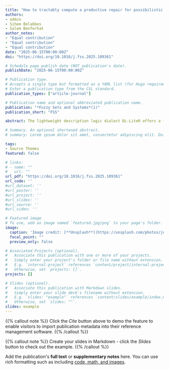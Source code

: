 ```yaml
---
title: "How to tractably compute a productive repair for possibilistic partially ordered DL-Lite_R ontologies?"
authors:
- admin
- Sihem Belabbes
- Salem Benferhat
author_notes:
- "Equal contribution"
- "Equal contribution"
- "Equal contribution"
date: "2025-06-15T00:00:00Z"
doi: "https://doi.org/10.1016/j.fss.2025.109361"

# Schedule page publish date (NOT publication's date).
publishDate: "2025-06-15T00:00:00Z"

# Publication type.
# Accepts a single type but formatted as a YAML list (for Hugo requirements).
# Enter a publication type from the CSL standard.
publication_types: ["article-journal"]

# Publication name and optional abbreviated publication name.
publication: "*Fuzzy Sets and Systems*(1)"
publication_short: "FSS"

abstract: The lightweight description logic dialect DL-LiteR offers a framework for specifying and reasoning with formal inconsistent ontologies. Basically, an ontology is a knowledge base composed of a TBox, modelling conceptual knowledge of some domain of interest, and an ABox, asserting factual knowledge about specific entities of the domain. Inconsistency in an ontology is usually handled by evaluating queries over maximal conflict-free subsets of the ABox, called data repairs. Several inconsistency-tolerant semantics, with different levels of cautiousness and computational cost, propose strategies for selecting the repairs to consider when deriving new conclusions from an inconsistent ontology. In this paper, we focus on partially ordered ontologies where a partial order relation captures the reliability levels of the ABox elements. We propose a new tractable method, called “Cπ-repair”, which leverages possibility theory in repairing a partially ordered ABox. It proceeds in four steps as follows. First, the partial order relation is extended into a family of total orders, thus inducing as many compatible totally ordered ABoxes. Second, a single repair is computed for each compatible ABox. Third, these repairs are closed deductively in order to improve their productivity, i.e., to derive more facts. Finally, the closed repairs are intersected to produce a single repair for the initial partially ordered ABox. The main contribution of this paper is an equivalent characterization that determines the validity of the conclusions drawn with the “Cπ-repair” method, but without eliciting the compatible ABoxes or computing their repairs. This allows us to establish the tractability of the method by reformulating the problem using the notions of support for an assertion and dominance over the conflicts that arise between the ABox elements. Essentially, the valid conclusions are those derived from the supports that dominate all conflicts. In the last part of the paper, we explore the rationality properties of our method. We show that increasing repair productivity does not alter the satisfaction of the rationality properties. We also discuss the applicability of our proposed method to languages richer than DL-LiteR and to other inconsistency-tolerant semantics.

# Summary. An optional shortened abstract.
# summary: Lorem ipsum dolor sit amet, consectetur adipiscing elit. Duis posuere tellus ac convallis placerat. Proin tincidunt magna sed ex sollicitudin condimentum.

tags:
- Source Themes
featured: false

# links:
# - name: ""
#   url: ""
url_pdf: "https://doi.org/10.1016/j.fss.2025.109361"
url_code: ''
#url_dataset: ''
#url_poster: ''
#url_project: ''
#url_slides: ''
#url_source: ''
#url_video: ''

# Featured image
# To use, add an image named `featured.jpg/png` to your page's folder. 
image:
  caption: 'Image credit: [**Unsplash**](https://unsplash.com/photos/jdD8gXaTZsc)'
  focal_point: ""
  preview_only: false

# Associated Projects (optional).
#   Associate this publication with one or more of your projects.
#   Simply enter your project's folder or file name without extension.
#   E.g. `internal-project` references `content/project/internal-project/index.md`.
#   Otherwise, set `projects: []`.
projects: []

# Slides (optional).
#   Associate this publication with Markdown slides.
#   Simply enter your slide deck's filename without extension.
#   E.g. `slides: "example"` references `content/slides/example/index.md`.
#   Otherwise, set `slides: ""`.
slides: example
---
```


{{% callout note %}}
Click the *Cite* button above to demo the feature to enable visitors to import publication metadata into their reference management software.
{{% /callout %}}

{{% callout note %}}
Create your slides in Markdown - click the *Slides* button to check out the example.
{{% /callout %}}

Add the publication's **full text** or **supplementary notes** here. You can use rich formatting such as including [code, math, and images](https://docs.hugoblox.com/content/writing-markdown-latex/).
